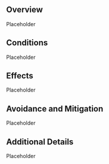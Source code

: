 ## Overview

Placeholder

## Conditions

Placeholder

## Effects

Placeholder

## Avoidance and Mitigation

Placeholder

## Additional Details

Placeholder